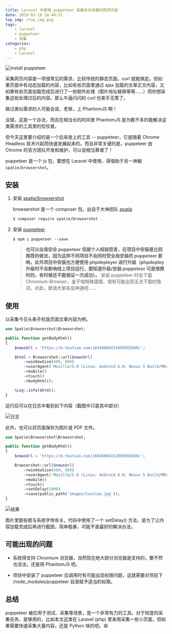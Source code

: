 ```yaml
---
title: Laravel 中使用 puppeteer 采集异步加载的网页内容
date: 2019-03-10 16:44:31
top_img: /top_img.png
tags:
    - laravel
    - puppeteer
    - 采集
categories:
    - php
    - Laravel
---
```


![install puppeteer](./install_puppeteer.jpg)

采集网页内容是一项很常见的需求，比较传统的静态页面，curl 就能搞定。但如果页面中有动态加载的内容，比如有些页面里通过 ajax 加载的文章正文内容，又如果有些页面加载完成后进行了一些额外处理（图片地址替换等等……）而你想采集这些处理过后的内容。那么牛逼闪闪的 curl 也束手无策了。

做过类似需求的人可能会说，老铁，上 PhantomJS 啊！

没错，这是一个办法，而且在相当长的时间里 PhantomJS 是为数不多的能解决这类需求的工具里的佼佼者。

但今天这里要介绍的是一个后来居上的工具 -- puppeteer，它是随着 Chrome Headless 技术兴起而快速发展起来的。而且非常关键的是，puppeteer 由 Chrome 的官方团队开发和维护，可以说相当靠谱了！

puppeteer 是一个 js 包，要想在 Laravel 中使用，得借助于另一神器`spatie/browsershot`。

## 安装

1. 安装 [spatie/browsershot](https://github.com/spatie/browsershot)

    browsershot 是一个 composer 包，出自于大神团队 [spatie](https://github.com/spatie)

    ```bash
    $ composer require spatie/browsershot
    ```

2. 安装 [puppeteer](https://github.com/GoogleChrome/puppeteer)

    ```shell
    $ npm i puppeteer --save
    ```

    > **也可以全局安全 puppeteer 但就个人经验而言，在项目中安装是比较推荐的做法，因为这样不同项目不会同时受全局安装的 puppeteer 影响，此外项目中安装也方便使用 phpdeployer 进行升级（phpdeploy 升级时不会影响线上项目运行，要知道升级/安装 puppeteer 可是很费时的，有时候还不能保证一次成功）。**
    > 安装 puppeteer 时会下载 Chromium-Browser，鉴于咱特殊国情，很有可能出现无法下载的情况，对此，就请大家各显神通吧……

## 使用

以采集今日头条手机版页面文章内容为例。

```php
use Spatie\Browsershot\Browsershot;

public function getBodyHtml()
{
    $newsUrl = 'https://m.toutiao.com/i6546884151050502660/';

    $html = Browsershot::url($newsUrl)
        ->windowSize(480, 800)
        ->userAgent('Mozilla/5.0 (Linux; Android 6.0; Nexus 5 Build/MRA58N) AppleWebKit/537.36 (KHTML, like Gecko) Chrome/63.0.3239.132 Mobile Safari/537.36')
        ->mobile()
        ->touch()
        ->bodyHtml();

    \Log::info($html);
}
```

运行后可以在日志中看到如下内容（截图中只是其中部分）

![日志](./toutiao_log.jpg)

此外，也可以将页面保存为图片或 PDF 文件。

```php
use Spatie\Browsershot\Browsershot;

public function getBodyHtml()
{
    $newsUrl = 'https://m.toutiao.com/i6546884151050502660/';

    Browsershot::url($newsUrl)
        ->windowSize(480, 800)
        ->userAgent('Mozilla/5.0 (Linux; Android 6.0; Nexus 5 Build/MRA58N) AppleWebKit/537.36 (KHTML, like Gecko) Chrome/63.0.3239.132 Mobile Safari/537.36')
        ->mobile()
        ->touch()
        ->setDelay(1000)
        ->save(public_path('images/toutiao.jpg'));
}
```

![结果](./toutiao.jpg)

图片里那些框与系统字体有关。代码中使用了一个 setDelay() 方法，是为了让内容加载完成后再进行截图，简单粗暴，可能不是最好的解决办法。

## 可能出现的问题

- 系统得支持 Chromium 浏览器，当然现在绝大部分浏览器是支持的，要不然也没法，还是用 PhantomJS 吧。

- 项目中安装了 puppeteer 后调用时有可能出现权限问题，这就需要对项目下 /node_modules/puppeteer 目录赋予适当的权限。

## 总结

puppeteer 被应用于测试、采集等场景，是一个非常有力的工具。对于轻度的采集任务，是够用的，比如本文这类在 Laravel (php) 里来用采集一些小页面，但如果需要快速采集大量内容，还是 Python 啥的吧。:smile:
